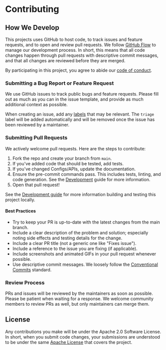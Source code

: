 # Contributing

## How We Develop

This projects uses GitHub to host code, to track issues and feature requests, and to open and review pull requests.
We follow [GitHub Flow](https://docs.github.com/en/get-started/using-github/github-flow) to manage our development process.
In short, this means that all code changes happen through pull requests with descriptive commit messages, 
and that all changes are reviewed before they are merged.

By participating in this project, you agree to abide our [code of conduct](CODE_OF_CONDUCT.md).

### Submitting a Bug Report or Feature Request

We use GitHub issues to track public bugs and feature requests. Please fill out as much as you can in the issue template, 
and provide as much additional context as possible. 

When creating an issue, add any [labels](https://github.com/jahvon/flow/labels) that may be relevant.
The `triage` label will be added automatically and will be removed once the issue has been reviewed by a maintainer.

### Submitting Pull Requests

We actively welcome pull requests. Here are the steps to contribute:

1. Fork the repo and create your branch from `main`.
2. If you've added code that should be tested, add tests.
3. If you've changed Configs/APIs, update the documentation.
4. Ensure the pre-commit commands pass. This includes tests, linting, and code generation. See the [Development](DEVELOPMENT.md) guide for more information.
5. Open that pull request!

See the [Development guide](../DEVELOPMENT.md) for more information building and testing this project locally.

#### Best Practices
 - Try to keep your PR is up-to-date with the latest changes from the main branch.
 - Include a clear description of the problem and solution; especially noting side effects and testing details for the change.
 - Include a clear PR title (not a generic one like "Fixes issue").
 - Include a reference to the issue you are fixing (if applicable).
 - Include screenshots and animated GIFs in your pull request whenever possible.
 - Use descriptive commit messages. We loosely follow the [Conventional Commits](https://www.conventionalcommits.org/en/v1.0.0/) standard.

### Review Process

PRs and issues will be reviewed by the maintainers as soon as possible. Please be patient when waiting for a response.
We welcome community members to review PRs as well, but only maintainers can merge them.

## License

Any contributions you make will be under the Apache 2.0 Software License. 
In short, when you submit code changes, your submissions are understood to be under the same [Apache License](https://choosealicense.com/licenses/apache-2.0/) that covers the project. 
